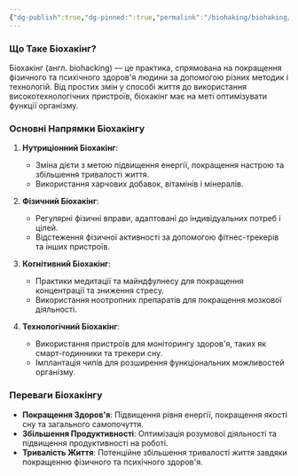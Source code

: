 ```yaml
---
{"dg-publish":true,"dg-pinned:":true,"permalink":"/biohaking/biohaking/","dgPassFrontmatter":true,"created":"2001-01-01T01:00:00.000+01:00","updated":"2024-06-21T23:04:48.123+02:00"}
---
```


### Що Таке Біохакінг?
Біохакінг (англ. biohacking) — це практика, спрямована на покращення фізичного та психічного здоров'я людини за допомогою різних методик і технологій. Від простих змін у способі життя до використання високотехнологічних пристроїв, біохакінг має на меті оптимізувати функції організму.

### Основні Напрямки Біохакінгу

1. **Нутриціонний Біохакінг**:
   - Зміна дієти з метою підвищення енергії, покращення настрою та збільшення тривалості життя.
   - Використання харчових добавок, вітамінів і мінералів.

2. **Фізичний Біохакінг**:
   - Регулярні фізичні вправи, адаптовані до індивідуальних потреб і цілей.
   - Відстеження фізичної активності за допомогою фітнес-трекерів та інших пристроїв.

3. **Когнітивний Біохакінг**:
   - Практики медитації та майндфулнесу для покращення концентрації та зниження стресу.
   - Використання ноотропних препаратів для покращення мозкової діяльності.

4. **Технологічний Біохакінг**:
   - Використання пристроїв для моніторингу здоров'я, таких як смарт-годинники та трекери сну.
   - Імплантація чипів для розширення функціональних можливостей організму.

### Переваги Біохакінгу

- **Покращення Здоров'я**: Підвищення рівня енергії, покращення якості сну та загального самопочуття.
- **Збільшення Продуктивності**: Оптимізація розумової діяльності та підвищення продуктивності на роботі.
- **Тривалість Життя**: Потенційне збільшення тривалості життя завдяки покращенню фізичного та психічного здоров'я.